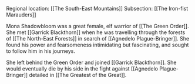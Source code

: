 Regional location: [[The South-East Mountains]]
Subsection: [[The Iron-fist Marauders]]

Mona Shadowbloom was a great female, elf warrior of [[The Green Order]]. She met [[Garrick Blackthorn]] when he was travelling through the forests of [[The North-East Forests]] in search of [[Agnedelo Plague-Bringer]]. She found his power and fearsomeness intimidating but fascinating, and sought to follow him in his journeys.

She left behind the Green Order and joined [[Garrick Blackthorn]]. She would eventually die by his side in the fight against [[Agnedelo Plague-Bringer]] detailed in [[The Greatest of the Great]].